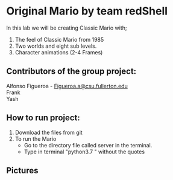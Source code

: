 Original Mario by team redShell  
===============================
In this lab we will be creating Classic Mario with;  
1) The feel of Classic Mario from 1985    
2) Two worlds and eight sub levels.
3) Character animations (2-4 Frames)  

Contributors of the group project:  
---------------------------------- 
Alfonso Figueroa - Figueroa.a@csu.fullerton.edu  
Frank  
Yash  


How to run project:
--------------------  
1) Download the files from git  
2) To run the Mario  
   - Go to the directory file called server in the terminal.  
   - Type in terminal "python3.7 " without the quotes  

 Pictures  
 --------  
